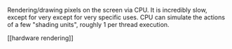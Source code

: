 Rendering/drawing pixels on the screen via CPU.
It is incredibly slow, except for very except for very specific uses.
CPU can simulate the actions of a few "shading units", roughly 1 per thread execution.

[[hardware rendering]]